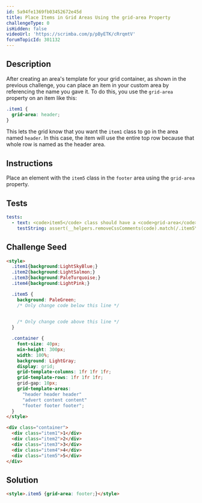 ```yaml
---
id: 5a94fe1369fb03452672e45d
title: Place Items in Grid Areas Using the grid-area Property
challengeType: 0
isHidden: false
videoUrl: 'https://scrimba.com/p/pByETK/cRrqmtV'
forumTopicId: 301132
---
```


## Description
<section id='description'>
After creating an area's template for your grid container, as shown in the previous challenge, you can place an item in your custom area by referencing the name you gave it. To do this, you use the <code>grid-area</code> property on an item like this:

```css
.item1 {
  grid-area: header;
}
```

This lets the grid know that you want the <code>item1</code> class to go in the area named <code>header</code>. In this case, the item will use the entire top row because that whole row is named as the header area.
</section>

## Instructions
<section id='instructions'>
Place an element with the <code>item5</code> class in the <code>footer</code> area using the <code>grid-area</code> property.
</section>

## Tests
<section id='tests'>

```yml
tests:
  - text: <code>item5</code> class should have a <code>grid-area</code> property that has the value of <code>footer</code>.
    testString: assert(__helpers.removeCssComments(code).match(/.item5\s*?{[\s\S]*grid-area\s*?:\s*?footer\s*?;[\s\S]*}/gi));

```

</section>

## Challenge Seed
<section id='challengeSeed'>

<div id='html-seed'>

```html
<style>
  .item1{background:LightSkyBlue;}
  .item2{background:LightSalmon;}
  .item3{background:PaleTurquoise;}
  .item4{background:LightPink;}

  .item5 {
    background: PaleGreen;
    /* Only change code below this line */

    
    /* Only change code above this line */
  }

  .container {
    font-size: 40px;
    min-height: 300px;
    width: 100%;
    background: LightGray;
    display: grid;
    grid-template-columns: 1fr 1fr 1fr;
    grid-template-rows: 1fr 1fr 1fr;
    grid-gap: 10px;
    grid-template-areas:
      "header header header"
      "advert content content"
      "footer footer footer";
  }
</style>

<div class="container">
  <div class="item1">1</div>
  <div class="item2">2</div>
  <div class="item3">3</div>
  <div class="item4">4</div>
  <div class="item5">5</div>
</div>
```

</div>



</section>

## Solution
<section id='solution'>


```html
<style>.item5 {grid-area: footer;}</style>
```

</section>
